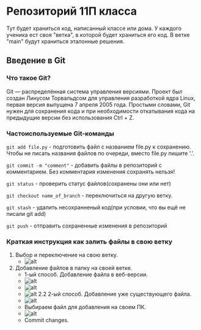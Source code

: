 # **Репозиторий 11П класса**

Тут будет храниться код, написанный  классе или дома. У каждого ученика ест своя "ветка", в которой будет храниться его код. В ветке "main" будут храниться эталонные решения.

## Введение в Git

### Что такое Git?
Git — распределённая система управления версиями. Проект был создан Линусом Торвальдсом для управления разработкой ядра Linux, первая версия выпущена 7 апреля 2005 года. Простыми словами, Git нужен для сохранения кода и при необходимости откатывания кода на предыдущие версии без использования Ctrl + Z.

### Частоиспользуемые Git-команды
```git add file.py``` - подготовить файл с названием file.py к сохранению. Чтобы не писать названия файлов по очереди, вместо file.py пишите '.'.

```git commit -m "comment"``` - добавить файлы в репозиторий с комментарием. Без комментария изменения сохранять нельзя!

```git status``` - проверить статус файлов(сохранены они или нет)

```git checkout name_of_branch``` - переключиться на другую ветку. 

```git stash``` - удалить несохранненый код(при условии, что вы ещё не писали git add) 

```git push``` - отправить сохраненные изменения в репозиторий

### Краткая инструкция как залить файлы в свою ветку
1. Выбор и переключение на свою ветку.
    - ![alt](https://i.ibb.co/4P6y5XB/Screenshot-2023-11-16-at-11-01-05.png)
2. Добавление файлов в папку на своей ветке.
      - 1-ый способ. Добавление файла в веб-версии.
      - ![alt](https://i.ibb.co/TrFK0bn/Screenshot-2023-11-16-at-11-05-20.png)
      - ![alt](https://i.ibb.co/pJknZDY/Screenshot-2023-11-16-at-11-10-16.png)
      - ![alt](https://i.ibb.co/qx6PSRJ/Screenshot-2023-11-16-at-11-11-21.png)
    2.2 2-ый способ. Добавление уже существующего файла.
      - ![alt](https://i.ibb.co/d6Dnzv0/Screenshot-2023-11-16-at-11-06-37.png)
      - Выбираем файл для добавления на своем ПК.
      - ![alt](https://i.ibb.co/mSNg22q/Screenshot-2023-11-16-at-11-30-46.png)
      - Commit changes.
      

